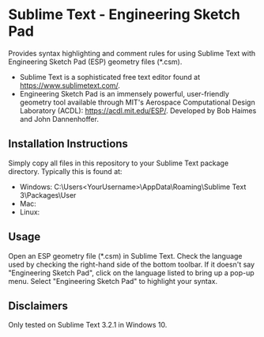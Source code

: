 # Sublime Text - Engineering Sketch Pad
Provides syntax highlighting and comment rules for using Sublime Text with Engineering Sketch Pad (ESP) geometry files (\*.csm).

* Sublime Text is a sophisticated free text editor found at https://www.sublimetext.com/.
* Engineering Sketch Pad is an immensely powerful, user-friendly geometry tool available through MIT's Aerospace Computational Design Laboratory (ACDL): https://acdl.mit.edu/ESP/. Developed by Bob Haimes and John Dannenhoffer.

## Installation Instructions
Simply copy all files in this repository to your Sublime Text package directory. Typically this is found at:

* Windows: C:\Users\<YourUsername>\AppData\Roaming\Sublime Text 3\Packages\User
* Mac:
* Linux:

## Usage
Open an ESP geometry file (\*.csm) in Sublime Text. Check the language used by checking the right-hand side of the bottom toolbar. If it doesn't say "Engineering Sketch Pad", click on the language listed to bring up a pop-up menu. Select "Engineering Sketch Pad" to highlight your syntax.

## Disclaimers
Only tested on Sublime Text 3.2.1 in Windows 10.
